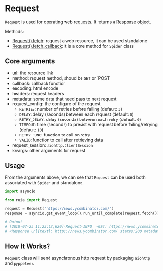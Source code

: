 # Request

`Request` is used for operating web requests.
It returns a [Response][response.md] object.

Methods:

- [Request().fetch][request.py]: request a web resource, it can be used standalone
- [Request().fetch_callback][request.py]: it is a core method for `Spider` class

## Core arguments

- url: the resource link
- method: request method, shoud be `GET` or `POST
- callback: callback function
- encoding: html encode
- headers: request headers
- metadata: some data that need pass to next request
- request_config: the configure of the request
  - `RETRIES`: number of retries before failing (default: `3`)
  - `DELAY`: delay (seconds) between each request (default: `0`)
  - `RETRY_DELAY`: delay (seconds) between each retry (default: `0`)
  - `TIMEOUT`: time (seconds) to presist with request before failing/retrying (default: `10`)
  - `RETRY_FUNC`: function to call on retry
  - `VALID`: function to call after retrieving data
- request_session: `aiohttp.ClientSession`
- kwargs: other arguments for request

## Usage

From the arguments above, we can see that `Request` can be used both associated with `Spider` and standalone.

```python
import asyncio

from ruia import Request

request = Request("https://news.ycombinator.com/")
response = asyncio.get_event_loop().run_until_complete(request.fetch())

# Output
# [2018-07-25 11:23:42,620]-Request-INFO  <GET: https://news.ycombinator.com/>
# <Response url[text]: https://news.ycombinator.com/ status:200 metadata:{}>
```

## How It Works?

`Request` class will send asynchronous http request by packaging `aiohttp` and `pyppeteer`.

[response.md]: ./response.md
[request.py]: https://github.com/howie6879/ruia/blob/master/ruia/request.py


